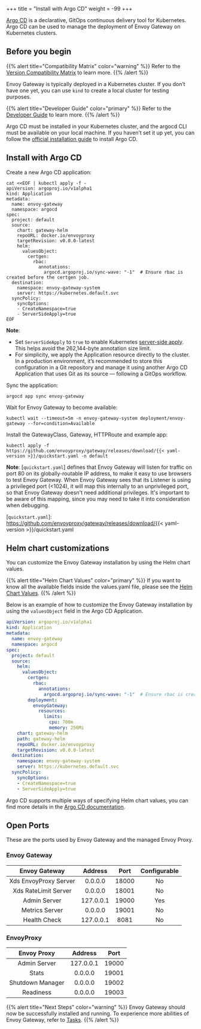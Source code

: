 +++
title = "Install with Argo CD"
weight = -99
+++

[Argo CD](https://argo-cd.readthedocs.io) is a declarative, GitOps continuous delivery tool for Kubernetes.
Argo CD can be used to manage the deployment of Envoy Gateway on Kubernetes clusters.

## Before you begin

{{% alert title="Compatibility Matrix" color="warning" %}}
Refer to the [Version Compatibility Matrix](/news/releases/matrix) to learn more.
{{% /alert %}}

Envoy Gateway is typically deployed in a Kubernetes cluster.
If you don’t have one yet, you can use `kind` to create a local cluster for testing purposes.

{{% alert title="Developer Guide" color="primary" %}}
Refer to the [Developer Guide](../../contributions/develop) to learn more.
{{% /alert %}}

Argo CD must be installed in your Kubernetes cluster, and the argocd CLI must be available on your local machine.
If you haven’t set it up yet, you can follow the [official installation guide](https://argo-cd.readthedocs.io/en/stable/operator-manual/installation/) to install Argo CD.

## Install with Argo CD

Create a new Argo CD application:

```shell
cat <<EOF | kubectl apply -f -
apiVersion: argoproj.io/v1alpha1
kind: Application
metadata:
  name: envoy-gateway
  namespace: argocd
spec:
  project: default
  source:
    chart: gateway-helm
    repoURL: docker.io/envoyproxy
    targetRevision: v0.0.0-latest
    helm:
      valuesObject:
        certgen:
          rbac:
            annotations:
              argocd.argoproj.io/sync-wave: "-1"  # Ensure rbac is created before the certgen job.
  destination:
    namespace: envoy-gateway-system
    server: https://kubernetes.default.svc
  syncPolicy:
    syncOptions:
    - CreateNamespace=true
    - ServerSideApply=true
EOF
```

**Note**:

* Set `ServerSideApply` to `true` to enable Kubernetes [server-side apply](https://kubernetes.io/docs/reference/using-api/server-side-apply/). This helps avoid the 262,144-byte annotation size limit.
* For simplicity, we apply the Application resource directly to the cluster.
In a production environment, it’s recommended to store this configuration in a Git repository and manage it using another Argo CD Application that uses Git as its source — following a GitOps workflow.

Sync the application:

```shell
argocd app sync envoy-gateway
```

Wait for Envoy Gateway to become available:

```shell
kubectl wait --timeout=5m -n envoy-gateway-system deployment/envoy-gateway --for=condition=Available
```

Install the GatewayClass, Gateway, HTTPRoute and example app:

```shell
kubectl apply -f https://github.com/envoyproxy/gateway/releases/download/{{< yaml-version >}}/quickstart.yaml -n default
```

**Note**: [`quickstart.yaml`] defines that Envoy Gateway will listen for
traffic on port 80 on its globally-routable IP address, to make it easy to use
browsers to test Envoy Gateway. When Envoy Gateway sees that its Listener is
using a privileged port (<1024), it will map this internally to an
unprivileged port, so that Envoy Gateway doesn't need additional privileges.
It's important to be aware of this mapping, since you may need to take it into
consideration when debugging.

[`quickstart.yaml`]: https://github.com/envoyproxy/gateway/releases/download/{{< yaml-version >}}/quickstart.yaml


## Helm chart customizations

You can customize the Envoy Gateway installation by using the Helm chart values.

{{% alert title="Helm Chart Values" color="primary" %}}
If you want to know all the available fields inside the values.yaml file, please see the [Helm Chart Values](./gateway-helm-api).
{{% /alert %}}

Below is an example of how to customize the Envoy Gateway installation by using the `valuesObject` field in the Argo CD Application.

```yaml
apiVersion: argoproj.io/v1alpha1
kind: Application
metadata:
  name: envoy-gateway
  namespace: argocd
spec:
  project: default
  source:
    helm:
      valuesObject:
        certgen:
          rbac:
            annotations:
              argocd.argoproj.io/sync-wave: "-1"  # Ensure rbac is created before the certgen job. This is a workaround for
        deployment:
          envoyGateway:
            resources:
              limits:
                cpu: 700m
                memory: 256Mi
    chart: gateway-helm
    path: gateway-helm
    repoURL: docker.io/envoyproxy
    targetRevision: v0.0.0-latest
  destination:
    namespace: envoy-gateway-system
    server: https://kubernetes.default.svc
  syncPolicy:
    syncOptions:
    - CreateNamespace=true
    - ServerSideApply=true
```

Argo CD supports multiple ways of specifying Helm chart values, you can find more details in the [Argo CD documentation](https://argo-cd.readthedocs.io/en/stable/user-guide/helm/#helm).

## Open Ports

These are the ports used by Envoy Gateway and the managed Envoy Proxy.

### Envoy Gateway

|     Envoy Gateway     |  Address  | Port  | Configurable |
| :-------------------: | :-------: | :---: | :----------: |
| Xds EnvoyProxy Server |  0.0.0.0  | 18000 |      No      |
| Xds RateLimit Server  |  0.0.0.0  | 18001 |      No      |
|     Admin Server      | 127.0.0.1 | 19000 |     Yes      |
|    Metrics Server     |  0.0.0.0  | 19001 |      No      |
|     Health Check      | 127.0.0.1 | 8081  |      No      |

### EnvoyProxy

|   Envoy Proxy    |  Address  | Port  |
| :--------------: | :-------: | :---: |
|   Admin Server   | 127.0.0.1 | 19000 |
|      Stats       |  0.0.0.0  | 19001 |
| Shutdown Manager |  0.0.0.0  | 19002 |
|    Readiness     |  0.0.0.0  | 19003 |

{{% alert title="Next Steps" color="warning" %}}
Envoy Gateway should now be successfully installed and running.  To experience more abilities of Envoy Gateway, refer to [Tasks](../tasks).
{{% /alert %}}
